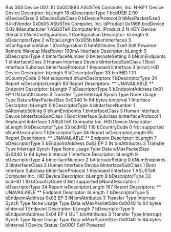 Bus 003 Device 002: ID 0b05:1866 ASUSTek Computer, Inc. N-KEY Device
Device Descriptor:
  bLength                18
  bDescriptorType         1
  bcdUSB               2.00
  bDeviceClass            0 
  bDeviceSubClass         0 
  bDeviceProtocol         0 
  bMaxPacketSize0        64
  idVendor           0x0b05 ASUSTek Computer, Inc.
  idProduct          0x1866 
  bcdDevice            0.02
  iManufacturer           1 ASUSTeK Computer Inc.
  iProduct                2 N-KEY Device
  iSerial                 0 
  bNumConfigurations      1
  Configuration Descriptor:
    bLength                 9
    bDescriptorType         2
    wTotalLength       0x005b
    bNumInterfaces          3
    bConfigurationValue     1
    iConfiguration          0 
    bmAttributes         0xe0
      Self Powered
      Remote Wakeup
    MaxPower              100mA
    Interface Descriptor:
      bLength                 9
      bDescriptorType         4
      bInterfaceNumber        0
      bAlternateSetting       0
      bNumEndpoints           1
      bInterfaceClass         3 Human Interface Device
      bInterfaceSubClass      1 Boot Interface Subclass
      bInterfaceProtocol      1 Keyboard
      iInterface              3 (error)
        HID Device Descriptor:
          bLength                 9
          bDescriptorType        33
          bcdHID               1.10
          bCountryCode            0 Not supported
          bNumDescriptors         1
          bDescriptorType        34 Report
          wDescriptorLength      83
         Report Descriptors: 
           ** UNAVAILABLE **
      Endpoint Descriptor:
        bLength                 7
        bDescriptorType         5
        bEndpointAddress     0x81  EP 1 IN
        bmAttributes            3
          Transfer Type            Interrupt
          Synch Type               None
          Usage Type               Data
        wMaxPacketSize     0x0040  1x 64 bytes
        bInterval               1
    Interface Descriptor:
      bLength                 9
      bDescriptorType         4
      bInterfaceNumber        1
      bAlternateSetting       0
      bNumEndpoints           1
      bInterfaceClass         3 Human Interface Device
      bInterfaceSubClass      1 Boot Interface Subclass
      bInterfaceProtocol      1 Keyboard
      iInterface              1 ASUSTeK Computer Inc.
        HID Device Descriptor:
          bLength                 9
          bDescriptorType        33
          bcdHID               1.10
          bCountryCode            0 Not supported
          bNumDescriptors         1
          bDescriptorType        34 Report
          wDescriptorLength      65
         Report Descriptors: 
           ** UNAVAILABLE **
      Endpoint Descriptor:
        bLength                 7
        bDescriptorType         5
        bEndpointAddress     0x82  EP 2 IN
        bmAttributes            3
          Transfer Type            Interrupt
          Synch Type               None
          Usage Type               Data
        wMaxPacketSize     0x0040  1x 64 bytes
        bInterval               1
    Interface Descriptor:
      bLength                 9
      bDescriptorType         4
      bInterfaceNumber        2
      bAlternateSetting       0
      bNumEndpoints           2
      bInterfaceClass         3 Human Interface Device
      bInterfaceSubClass      1 Boot Interface Subclass
      bInterfaceProtocol      1 Keyboard
      iInterface              1 ASUSTeK Computer Inc.
        HID Device Descriptor:
          bLength                 9
          bDescriptorType        33
          bcdHID               1.10
          bCountryCode            0 Not supported
          bNumDescriptors         1
          bDescriptorType        34 Report
          wDescriptorLength     167
         Report Descriptors: 
           ** UNAVAILABLE **
      Endpoint Descriptor:
        bLength                 7
        bDescriptorType         5
        bEndpointAddress     0x83  EP 3 IN
        bmAttributes            3
          Transfer Type            Interrupt
          Synch Type               None
          Usage Type               Data
        wMaxPacketSize     0x0040  1x 64 bytes
        bInterval               1
      Endpoint Descriptor:
        bLength                 7
        bDescriptorType         5
        bEndpointAddress     0x04  EP 4 OUT
        bmAttributes            3
          Transfer Type            Interrupt
          Synch Type               None
          Usage Type               Data
        wMaxPacketSize     0x0040  1x 64 bytes
        bInterval               1
Device Status:     0x0001
  Self Powered
